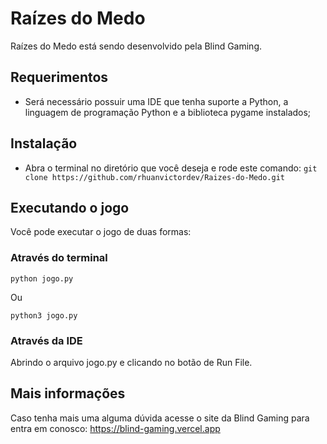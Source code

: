 # Raízes do Medo

Raízes do Medo está sendo desenvolvido pela Blind Gaming. 

## Requerimentos

- Será necessário possuir uma IDE que tenha suporte a Python, a linguagem de programação Python e a biblioteca pygame instalados;

## Instalação
- Abra o terminal no diretório que você deseja e rode este comando: `git clone https://github.com/rhuanvictordev/Raizes-do-Medo.git` 

## Executando o jogo

Você pode executar o jogo de duas formas:

### Através do terminal

`python jogo.py`

Ou 

`python3 jogo.py`

### Através da IDE

Abrindo o arquivo jogo.py e clicando no botão de Run File. 

## Mais informações

Caso tenha mais uma alguma dúvida acesse o site da Blind Gaming para entra em conosco: https://blind-gaming.vercel.app